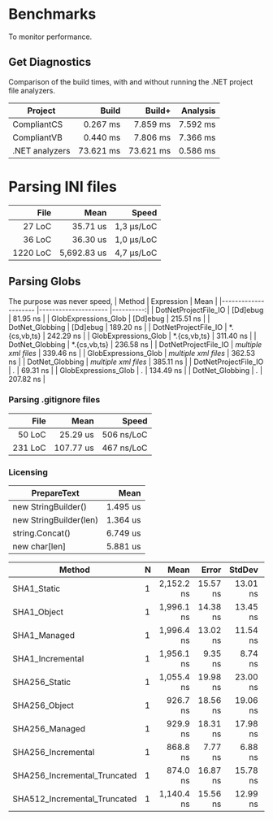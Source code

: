 # Benchmarks
To monitor performance.

## Get Diagnostics
Comparison of the build times, with and without running the .NET project file
analyzers.

| Project        |     Build |    Build+ | Analysis |
|----------------|----------:|----------:|---------:|
| CompliantCS    |  0.267 ms |  7.859 ms | 7.592 ms |
| CompliantVB    |  0.440 ms |  7.806 ms | 7.366 ms |
| .NET analyzers | 73.621 ms | 73.621 ms | 0.586 ms |

# Parsing INI files
|     File |        Mean |        Speed |
|---------:|------------:|-------------:|
|   27 LoC |    35.71 us |   1,3 µs/LoC |
|   36 LoC |    36.30 us |   1,0 µs/LoC |
| 1220 LoC | 5,692.83 us |   4,7 µs/LoC |

## Parsing Globs
The purpose was never speed, 
| Method               | Expression           | Mean      |
|--------------------- |--------------------- |----------:|
| DotNetProjectFile_IO | [Dd]ebug             |  81.95 ns |
| GlobExpressions_Glob | [Dd]ebug             | 215.51 ns |
| DotNet_Globbing      | [Dd]ebug             | 189.20 ns |
| DotNetProjectFile_IO | *.{cs,vb,ts}         | 242.29 ns |
| GlobExpressions_Glob | *.{cs,vb,ts}         | 311.40 ns |
| DotNet_Globbing      | *.{cs,vb,ts}         | 236.58 ns |
| DotNetProjectFile_IO | *multiple xml files* | 339.46 ns |
| GlobExpressions_Glob | *multiple xml files* | 362.53 ns |
| DotNet_Globbing      | *multiple xml files* | 385.11 ns |
| DotNetProjectFile_IO | *.*                  |  69.31 ns |
| GlobExpressions_Glob | *.*                  | 134.49 ns |
| DotNet_Globbing      | *.*                  | 207.82 ns |

### Parsing .gitignore files
|    File |      Mean |      Speed |
|--------:|----------:|-----------:|
|  50 LoC |  25.29 us | 506 ns/LoC |
| 231 LoC | 107.77 us | 467 ns/LoC |

### Licensing
| PrepareText            | Mean     |
|----------------------- |---------:|
| new StringBuilder()    | 1.495 us |
| new StringBuilder(len) | 1.364 us |
| string.Concat()        | 6.749 us |
| new char[len]          | 5.881 us |

| Method                       | N | Mean       | Error    | StdDev   | Gen0   | Allocated |
|----------------------------- |-- |-----------:|---------:|---------:|-------:|----------:|
| SHA1_Static                  | 1 | 2,152.2 ns | 15.57 ns | 13.01 ns | 0.3090 |   1.27 KB |
| SHA1_Object                  | 1 | 1,996.1 ns | 14.38 ns | 13.45 ns | 0.3204 |   1.31 KB |
| SHA1_Managed                 | 1 | 1,996.4 ns | 13.02 ns | 11.54 ns | 0.3204 |   1.31 KB |
| SHA1_Incremental             | 1 | 1,956.1 ns |  9.35 ns |  8.74 ns | 0.3090 |   1.27 KB |
| SHA256_Static                | 1 | 1,055.4 ns | 19.98 ns | 23.00 ns | 0.3185 |    1.3 KB |
| SHA256_Object                | 1 |   926.7 ns | 18.56 ns | 19.06 ns | 0.3319 |   1.36 KB |
| SHA256_Managed               | 1 |   929.9 ns | 18.31 ns | 17.98 ns | 0.3319 |   1.36 KB |
| SHA256_Incremental           | 1 |   868.8 ns |  7.77 ns |  6.88 ns | 0.3185 |    1.3 KB |
| SHA256_Incremental_Truncated | 1 |   874.0 ns | 16.87 ns | 15.78 ns | 0.3185 |    1.3 KB |
| SHA512_Incremental_Truncated | 1 | 1,140.4 ns | 15.56 ns | 12.99 ns | 0.3262 |   1.34 KB |

